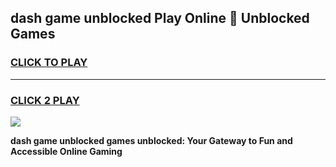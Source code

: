 
## dash game unblocked Play Online 👋 Unblocked Games
<h3>
<a href="https://premium.freeplayer.one?title=dash_game_unblocked&ref=19F">CLICK TO PLAY</a></h3>
<hr>

<h3>
<a href="https://premium.freeplayer.one?title=dash_game_unblocked&ref=19F">CLICK 2 PLAY</a>
  
</h3>

<a href="https://premium.freeplayer.one?title=dash_game_unblocked&ref=19F"><img src="https://clearcache.store/games.png"></a>


**dash game unblocked games unblocked: Your Gateway to Fun and Accessible Online Gaming**

